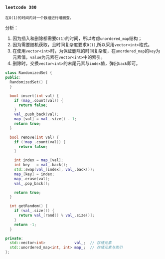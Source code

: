 ### `leetcode 380`
```
在O(1)的时间内对一个数组进行增删查。
```
分析：
1. 因为插入和删除都需要`O(1)`的时间，所以考虑`unordered_map`结构；
2. 因为需要随机获取，且时间复杂度要求`O(1)`,所以采用`vector<int>`格式。
3. 在使用`vector<int>`时，为保证删除的时间复杂度，在`unordered_map`的`key`为元素值，`value`为元素在`vector<int>`中的索引。
4. 删除时，交换`vector<int>`的末尾元素与`index`值，弹出`back`即可。

```cpp
class RandomizedSet {
public:
  RandomizedSet() {
  }

  bool insert(int val) {
    if (map_.count(val)) {
      return false;
    }
    val_.push_back(val);
    map_[val] = val_.size() - 1;
    return true;
  }

  bool remove(int val) {
    if (!map_.count(val)) {
      return false;
    }

    int index = map_[val];
    int key   = val_.back();
    std::swap(val_[index], val_.back());
    map_[key] = index;
    map_.erase(val);
    val_.pop_back();

    return true;
  }

  int getRandom() {
    if (val_.size()) {
      return val_[rand() % val_.size()];
    }
    return -1;
  }

private:
  std::vector<int>             val_;  // 存储元素
  std::unordered_map<int, int> map_;  // 存储元素与索引
};
```